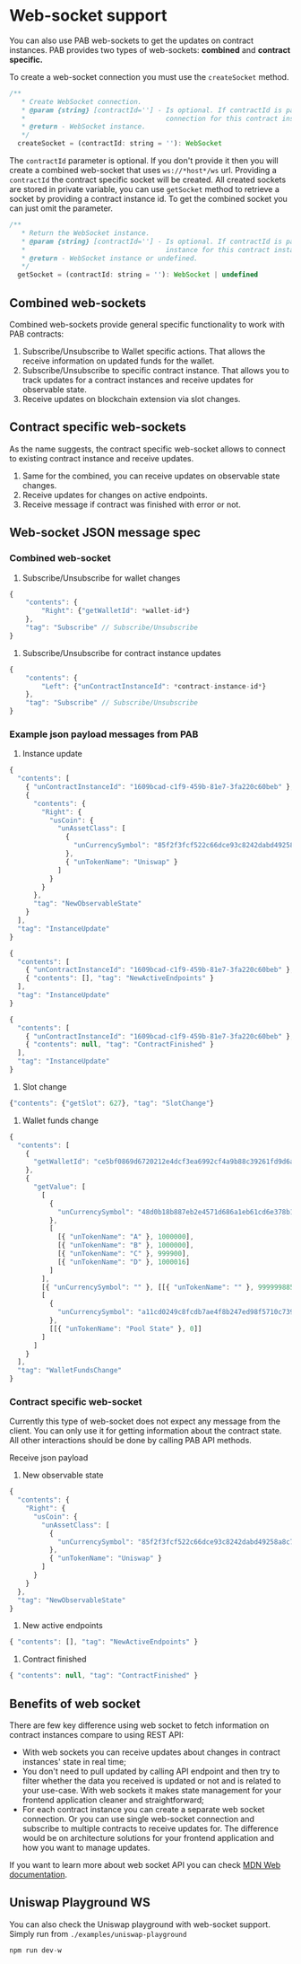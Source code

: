 # Web-socket support

You can also use PAB web-sockets to get the updates on contract instances. PAB provides two types of web-sockets: **combined** and **contract specific.**

To create a web-socket connection you must use the `createSocket` method.

```jsx
/**
   * Create WebSocket connection.
   * @param {string} [contractId=''] - Is optional. If contractId is passed, creates WebSocket
   *                                   connection for this contract instance.
   * @return - WebSocket instance.
   */
  createSocket = (contractId: string = ''): WebSocket
```

The `contractId` parameter is optional. If you don't provide it then you will create a combined web-socket that uses `ws://*host*/ws` url. Providing a `contractId` the contract specific socket will be created. All created sockets are stored in private variable, you can use `getSocket` method to retrieve a socket by providing a contract instance id. To get the combined socket you can just omit the parameter.

```jsx
/**
   * Return the WebSocket instance.
   * @param {string} [contractId=''] - Is optional. If contractId is passed, returns the WebSocket
   *                                   instance for this contract instance or undefined.
   * @return - WebSocket instance or undefined.
   */
  getSocket = (contractId: string = ''): WebSocket | undefined
```

## Combined web-sockets

Combined web-sockets provide general specific functionality to work with PAB contracts:

1. Subscribe/Unsubscribe to Wallet specific actions. That allows the receive information on updated funds for the wallet.
2. Subscribe/Unsubscribe to specific contract instance. That allows you to track updates for a contract instances and receive updates for observable state.
3. Receive updates on blockchain extension via slot changes.

## Contract specific web-sockets

As the name suggests, the contract specific web-socket allows to connect to existing contract instance and receive updates.

1. Same for the combined, you can receive updates on observable state changes.
2. Receive updates for changes on active endpoints.
3. Receive message if contract was finished with error or not.

## Web-socket JSON message spec

### Combined web-socket

1. Subscribe/Unsubscribe for wallet changes

```jsx
{
	"contents": {
		"Right": {"getWalletId": *wallet-id*}
	},
	"tag": "Subscribe" // Subscribe/Unsubscribe
}
```

1. Subscribe/Unsubscribe for contract instance updates

```jsx
{
	"contents": {
		"Left": {"unContractInstanceId": *contract-instance-id*}
	},
	"tag": "Subscribe" // Subscribe/Unsubscribe
}
```

### Example json payload messages from PAB

1. Instance update

```jsx
{
  "contents": [
    { "unContractInstanceId": "1609bcad-c1f9-459b-81e7-3fa220c60beb" },
    {
      "contents": {
        "Right": {
          "usCoin": {
            "unAssetClass": [
              {
                "unCurrencySymbol": "85f2f3fcf522c66dce93c8242dabd49258a8c73126b40ccf35fff82e"
              },
              { "unTokenName": "Uniswap" }
            ]
          }
        }
      },
      "tag": "NewObservableState"
    }
  ],
  "tag": "InstanceUpdate"
}
```

```jsx
{
  "contents": [
    { "unContractInstanceId": "1609bcad-c1f9-459b-81e7-3fa220c60beb" },
    { "contents": [], "tag": "NewActiveEndpoints" }
  ],
  "tag": "InstanceUpdate"
}
```

```jsx
{
  "contents": [
    { "unContractInstanceId": "1609bcad-c1f9-459b-81e7-3fa220c60beb" },
    { "contents": null, "tag": "ContractFinished" }
  ],
  "tag": "InstanceUpdate"
}
```

1. Slot change

```jsx
{"contents": {"getSlot": 627}, "tag": "SlotChange"}
```

1. Wallet funds change

```jsx
{
  "contents": [
    {
      "getWalletId": "ce5bf0869d6720212e4dcf3ea6992cf4a9b88c39261fd9d6a635f046a17da49b6125ba6748c542e5821ec9d1e9d2f0564bc7572c1ec0e1a82cce88951dec70639e228ed6586bd2946247d66f88fac7e266a9cf37ab49ef1b9b17befd34a3db085e5af768f7297f0e1138220378a2d13c470da5a79639d8313911adeb0436d91e"
    },
    {
      "getValue": [
        [
          {
            "unCurrencySymbol": "48d0b18b887eb2e4571d686a1eb61cd6e378b1439c8030217fad5b79"
          },
          [
            [{ "unTokenName": "A" }, 1000000],
            [{ "unTokenName": "B" }, 1000000],
            [{ "unTokenName": "C" }, 999900],
            [{ "unTokenName": "D" }, 1000016]
          ]
        ],
        [{ "unCurrencySymbol": "" }, [[{ "unTokenName": "" }, 99999988522]]],
        [
          {
            "unCurrencySymbol": "a11cd0249c8fcdb7ae4f8b247ed98f5710c739f43ca623a9576e23dc"
          },
          [[{ "unTokenName": "Pool State" }, 0]]
        ]
      ]
    }
  ],
  "tag": "WalletFundsChange"
}
```

### Contract specific web-socket

Currently this type of web-socket does not expect any message from the client. You can only use it for getting information about the contract state. All other interactions should be done by calling PAB API methods.

Receive json payload

1. New observable state

```jsx
{
  "contents": {
    "Right": {
      "usCoin": {
        "unAssetClass": [
          {
            "unCurrencySymbol": "85f2f3fcf522c66dce93c8242dabd49258a8c73126b40ccf35fff82e"
          },
          { "unTokenName": "Uniswap" }
        ]
      }
    }
  },
  "tag": "NewObservableState"
}
```

1. New active endpoints

```jsx
{ "contents": [], "tag": "NewActiveEndpoints" }
```

1. Contract finished

```jsx
{ "contents": null, "tag": "ContractFinished" }
```

## Benefits of web socket

There are few key difference using web socket to fetch information on contract instances compare to using REST API:

- With web sockets you can receive updates about changes in contract instances' state in real time;
- You don't need to pull updated by calling API endpoint and then try to filter whether the data you received is updated or not and is related to your use-case. With web sockets it makes state management for your frontend application cleaner and straightforward;
- For each contract instance you can create a separate web socket connection. Or you can use single web-socket connection and subscribe to multiple contracts to receive updates for. The difference would be on architecture solutions for your frontend application and how you want to manage updates.

If you want to learn more about web socket API you can check [MDN Web documentation](https://developer.mozilla.org/en-US/docs/Web/API/WebSockets_API#interfaces).

## Uniswap Playground WS

You can also check the Uniswap playground with web-socket support. Simply run from `./examples/uniswap-playground`

```jsx
npm run dev-w
```
